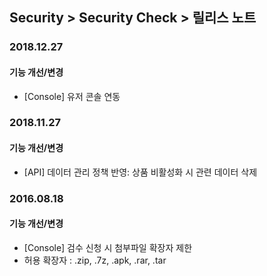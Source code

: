## Security > Security Check > 릴리스 노트

### 2018.12.27

#### 기능 개선/변경
* [Console] 유저 콘솔 연동


### 2018.11.27

#### 기능 개선/변경
* [API] 데이터 관리 정책 반영: 상품 비활성화 시 관련 데이터 삭제


### 2016.08.18

#### 기능 개선/변경
* [Console] 검수 신청 시 첨부파일 확장자 제한
* 허용 확장자 : .zip, .7z, .apk, .rar, .tar
